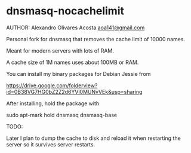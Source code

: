 # dnsmasq-nocachelimit
AUTHOR: Alexandro Olivares Acosta <aoa141@gmail.com>

Personal fork for dnsmasq that removes the cache limit of 10000 names.

Meant for modern servers with lots of RAM.

A cache size of 1M names uses about 100MB or RAM. 



You can install my binary packages for Debian Jessie from 

https://drive.google.com/folderview?id=0B38VG7HG0bZ2Z2d6YVl0MUNvVEk&usp=sharing

After installing, hold the package with

sudo apt-mark hold dnsmasq dnsmasq-base


TODO:

Later I plan to dump the cache to disk and reload it when restarting the server
so it survives server restarts.